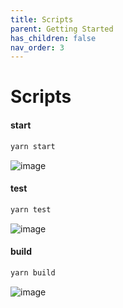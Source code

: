 ```yaml
---
title: Scripts
parent: Getting Started
has_children: false
nav_order: 3
---
```


# Scripts

#### start

```bash
yarn start
```

![image](https://user-images.githubusercontent.com/2652129/128099115-68acdd08-22f4-41c8-b2f2-35d320db9a14.png)


#### test

```bash
yarn test
```

![image](https://user-images.githubusercontent.com/2652129/128101849-c28b8171-a803-463a-9014-795645fc94fd.png)



#### build

```bash
yarn build
```
![image](https://user-images.githubusercontent.com/2652129/128101921-6333259a-34c4-4f54-b642-cbbc31b5279b.png)



